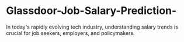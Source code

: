 # Glassdoor-Job-Salary-Prediction-
In today's rapidly evolving tech industry, understanding salary trends is crucial for job seekers, employers, and policymakers. 
